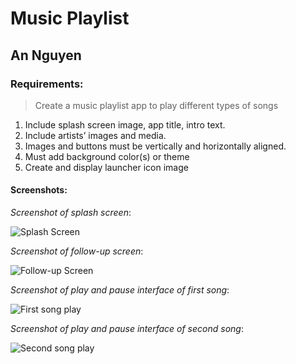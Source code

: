 ﻿# Music Playlist

## An Nguyen

### Requirements:

> Create a music playlist app to play different types of songs

1. Include splash screen image, app title, intro text.
2. Include artists’ images and media.
3. Images and buttons must be vertically and horizontally aligned.
4. Must add background color(s) or theme
5. Create and display launcher icon image

#### Screenshots:

*Screenshot of splash screen*:

![Splash Screen](images/1.png)

*Screenshot of follow-up screen*:

![Follow-up Screen](images/2.png)

*Screenshot of play and pause interface of first song*:

![First song play](images/3.png)

*Screenshot of play and pause interface of second song*:

![Second song play](images/4.png)
